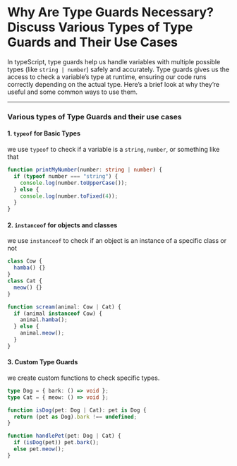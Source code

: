 # Why Are Type Guards Necessary? Discuss Various Types of Type Guards and Their Use Cases

In typeScript, type guards help us handle variables with multiple possible types (like `string | number`) safely and accurately. Type guards gives us the access to check a variable’s type at runtime, ensuring our code runs correctly depending on the actual type. Here’s a brief look at why they’re useful and some common ways to use them.

---

### Various types of Type Guards and their use cases

#### 1. `typeof` for Basic Types

we use `typeof` to check if a variable is a `string`, `number`, or something like that

```typescript
function printMyNumber(number: string | number) {
  if (typeof number === "string") {
    console.log(number.toUpperCase());
  } else {
    console.log(number.toFixed(4));
  }
}
```

#### 2. `instanceof` for objects and classes

we use `instanceof` to check if an object is an instance of a specific class or not

```typescript
class Cow {
  hamba() {}
}
class Cat {
  meow() {}
}

function scream(animal: Cow | Cat) {
  if (animal instanceof Cow) {
    animal.hamba();
  } else {
    animal.meow();
  }
}
```

#### 3. Custom Type Guards

we create custom functions to check specific types.

```typescript
type Dog = { bark: () => void };
type Cat = { meow: () => void };

function isDog(pet: Dog | Cat): pet is Dog {
  return (pet as Dog).bark !== undefined;
}

function handlePet(pet: Dog | Cat) {
  if (isDog(pet)) pet.bark();
  else pet.meow();
}
```
